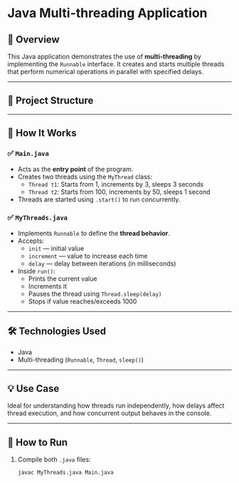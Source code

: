 # Java Multi-threading Application

## 📌 Overview

This Java application demonstrates the use of **multi-threading** by implementing the `Runnable` interface. It creates and starts multiple threads that perform numerical operations in parallel with specified delays.

---

## 🧱 Project Structure

---

## 🚀 How It Works

### ✅ `Main.java`
- Acts as the **entry point** of the program.
- Creates two threads using the `MyThread` class:
  - `Thread t1`: Starts from 1, increments by 3, sleeps 3 seconds
  - `Thread t2`: Starts from 100, increments by 50, sleeps 1 second
- Threads are started using `.start()` to run concurrently.

### ✅ `MyThreads.java`
- Implements `Runnable` to define the **thread behavior**.
- Accepts:
  - `init` — initial value
  - `increment` — value to increase each time
  - `delay` — delay between iterations (in milliseconds)
- Inside `run()`:
  - Prints the current value
  - Increments it
  - Pauses the thread using `Thread.sleep(delay)`
  - Stops if value reaches/exceeds 1000

---

## 🛠 Technologies Used

- Java
- Multi-threading (`Runnable`, `Thread`, `sleep()`)

---

## 💡 Use Case

Ideal for understanding how threads run independently, how delays affect thread execution, and how concurrent output behaves in the console.

---

## 📝 How to Run

1. Compile both `.java` files:
   ```bash
   javac MyThreads.java Main.java

